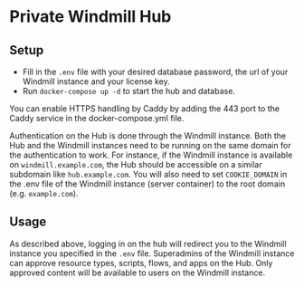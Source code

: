 # Private Windmill Hub 

## Setup

- Fill in the `.env` file with your desired database password, the url of your Windmill instance and your license key.
- Run `docker-compose up -d` to start the hub and database.

You can enable HTTPS handling by Caddy by adding the 443 port to the Caddy service in the docker-compose.yml file.

Authentication on the Hub is done through the Windmill instance. Both the Hub and the Windmill instances need to be running on the same domain for the authentication to work.
For instance, if the Windmill instance is available on `windmill.example.com`, the Hub should be accessible on a similar subdomain like `hub.example.com`. You will also need to set `COOKIE_DOMAIN` in the .env file of the Windmill instance (server container) to the root domain (e.g. `example.com`).

## Usage

As described above, logging in on the hub will redirect you to the Windmill instance you specified in the `.env` file.
Superadmins of the Windmill instance can approve resource types, scripts, flows, and apps on the Hub.
Only approved content will be available to users on the Windmill instance.

